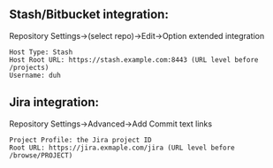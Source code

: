 ## Stash/Bitbucket integration:
Repository Settings->(select repo)->Edit->Option extended integration
```
Host Type: Stash
Host Root URL: https://stash.example.com:8443 (URL level before /projects)
Username: duh
```

## Jira integration:
Repository Settings->Advanced->Add Commit text links
```
Project Profile: the Jira project ID
Root URL: https://jira.exmaple.com/jira (URL level before /browse/PROJECT)
```

